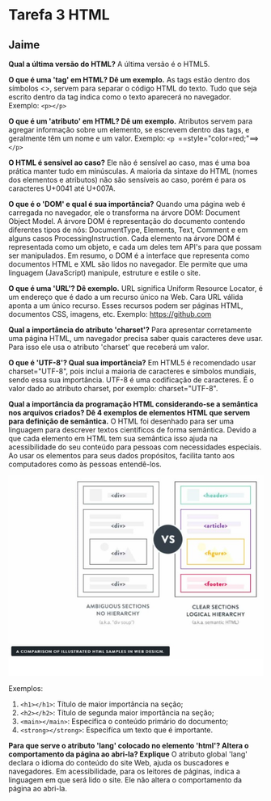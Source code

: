 # Tarefa 3 HTML
## Jaime 

**Qual a última versão do HTML?**
A última versão é o HTML5.

**O que é uma 'tag' em HTML? Dê um exemplo.**
As tags estão dentro dos símbolos <>, servem para separar o código HTML do texto. Tudo que seja escrito dentro da tag indica como o texto aparecerá no navegador.
Exemplo: ```<p></p> ```

**O que é um 'atributo' em HTML? Dê um exemplo.**
Atributos servem para agregar informação sobre um elemento, se escrevem dentro das tags, e geralmente têm um nome e um valor.
Exemplo: ```<p ```==style="color=red;"==>```</p>```

**O HTML é sensível ao caso?**
Ele não é sensível ao caso, mas é uma boa prática manter tudo em minúsculas. A maioria da sintaxe do HTML (nomes dos elementos e atributos) não são sensíveis ao caso, porém é para os caracteres U+0041 até U+007A.

**O que é o 'DOM' e qual é sua importância?**
Quando uma página web é carregada no navegador, ele o transforma na árvore DOM: Document Object Model. A árvore DOM é representação do documento contendo diferentes tipos de nós: DocumentType, Elements, Text, Comment e em alguns casos ProcessingInstruction. Cada elemento na árvore DOM é representada como um objeto, e cada um deles tem API's para que possam ser manipulados.
Em resumo, o DOM é a interface que representa como documentos HTML e XML são lidos no navegador. Ele permite que uma linguagem (JavaScript) manipule, estruture e estile o site.

**O que é uma 'URL'? Dê exemplo.**
URL significa Uniform Resource Locator, é um endereço que é dado a um recurso único na Web. Cara URL válida aponta a um único recurso. Esses recursos podem ser páginas HTML, documentos CSS, imagens, etc.
Exemplo: https://github.com

**Qual a importância do atributo 'charset'?**
Para apresentar corretamente uma página HTML, um navegador precisa saber quais caracteres deve usar. Para isso ele usa o atributo 'charset' que receberá um valor.

**O que é 'UTF-8'? Qual sua importância?**
Em HTML5 é recomendado usar charset="UTF-8", pois inclui a maioria de caracteres e símbolos mundiais, sendo essa sua importância. UTF-8 é uma codificação de caracteres. É o valor dado ao atributo charset, por exemplo:
charset="UTF-8".

**Qual a importância da programação HTML considerando-se a semântica nos arquivos criados? Dê 4 exemplos de elementos HTML que servem para definição de semântica.**
O HTML foi desenhado para ser uma linguagem para descrever textos científicos de forma semântica. Devido a que cada elemento em HTML tem sua semântica isso ajuda na acessibilidade do seu conteúdo para pessoas com necessidades especiais. Ao usar os elementos para seus dados propósitos, facilita tanto aos computadores como às pessoas entendê-los.

<img src="semantics.jpg" alt="Importância da semântica">

Exemplos:
1. ```<h1></h1>```: Título de maior importância na seção;
2. ```<h2></h2>```: Título de segunda maior importância na seção;
3. ```<main></main>```: Especifica o conteúdo primário do documento;
4. ```<strong></strong>```: Especifíca um texto que é importante.

**Para que serve o atributo 'lang' colocado no elemento 'html'? Altera o comportamento da página ao abri-la? Explique**
O atributo global 'lang' declara o idioma do conteúdo do site Web, ajuda os buscadores e navegadores. Em acessibilidade, para os leitores de páginas, indica a linguagem em que será lido o site.
Ele não altera o comportamento da página ao abri-la.
